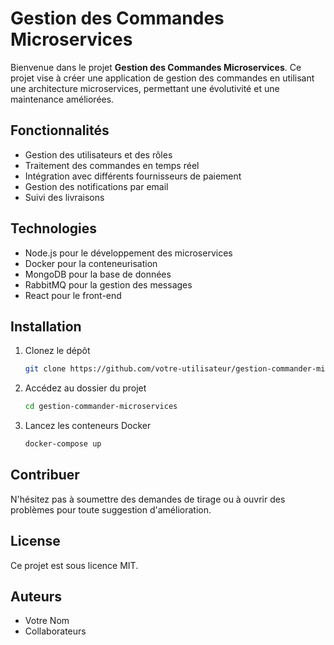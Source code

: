 # Gestion des Commandes Microservices

Bienvenue dans le projet **Gestion des Commandes Microservices**. Ce projet vise à créer une application de gestion des commandes en utilisant une architecture microservices, permettant une évolutivité et une maintenance améliorées.

## Fonctionnalités
- Gestion des utilisateurs et des rôles
- Traitement des commandes en temps réel
- Intégration avec différents fournisseurs de paiement
- Gestion des notifications par email
- Suivi des livraisons

## Technologies
- Node.js pour le développement des microservices
- Docker pour la conteneurisation
- MongoDB pour la base de données
- RabbitMQ pour la gestion des messages
- React pour le front-end

## Installation
1. Clonez le dépôt
   ```bash
   git clone https://github.com/votre-utilisateur/gestion-commander-microservices.git
   ```
2. Accédez au dossier du projet
   ```bash
   cd gestion-commander-microservices
   ```
3. Lancez les conteneurs Docker
   ```bash
   docker-compose up
   ```

## Contribuer
N'hésitez pas à soumettre des demandes de tirage ou à ouvrir des problèmes pour toute suggestion d'amélioration.

## License
Ce projet est sous licence MIT.

## Auteurs
- Votre Nom
- Collaborateurs
